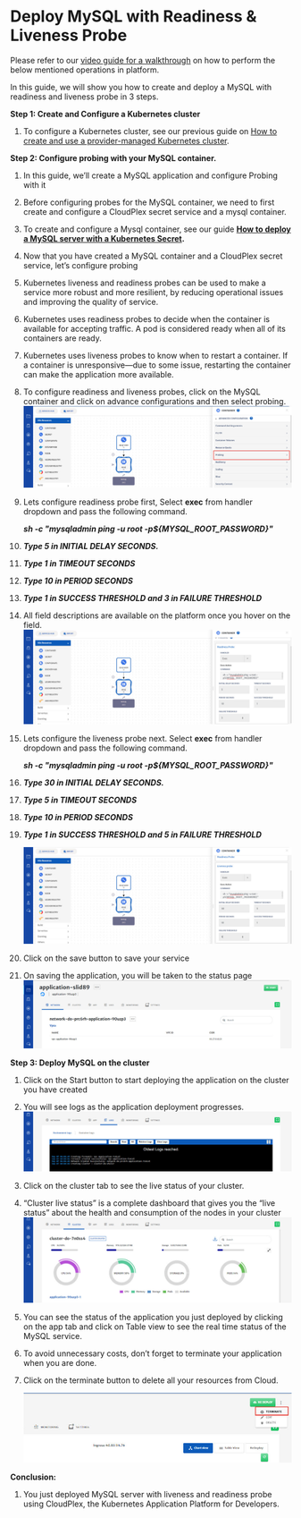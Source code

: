 # Deploy MySQL with Readiness & Liveness Probe 

Please refer to our [video guide for a walkthrough](https://www.youtube.com/watch?v=dx6scY9lszo) on how to perform the below mentioned operations in platform. 

In this guide, we will show you how to create and deploy a MySQL with readiness and liveness probe in 3 steps.

**Step 1: Create and Configure a Kubernetes cluster**

1. To configure a Kubernetes cluster, see our previous guide on [How to create and use a provider-managed Kubernetes cluster](https://docs.cloudplex.io/#/pages/user-guide/getting-started/create-use-provider-managed-cluster/create-use-provider-managed-cluster?id=create-amp-use-provider-managed-cluster).

**Step 2: Configure probing with your MySQL container.**

1. In this guide, we’ll create a MySQL application and configure Probing with it

2. Before configuring probes for the MySQL container, we need to first create and configure a CloudPlex secret service and a mysql container.

3. To create and configure a Mysql container, see our guide **[How to deploy a MySQL server with a Kubernetes Secret](pages/user-guide/getting-started/deploy-mysql-with-kubernetes-secret/deploy-mysql-with-kubernetes-secret?id=deploy-mysql-with-kubernetes-secret).**

4. Now that you have created a MySQL container and a CloudPlex secret service, let’s configure probing

5. Kubernetes liveness and readiness probes can be used to make a service more robust and more resilient, by reducing operational issues and improving the quality of service.

6. Kubernetes uses readiness probes to decide when the container is available for accepting traffic. A pod is considered ready when all of its containers are ready. 

7. Kubernetes uses liveness probes to know when to restart a container. If a container is unresponsive—due to some issue, restarting the container can make the application more available.

8. To configure readiness and liveness probes, click on the MySQL container and click on advance configurations and then select probing.
   ![1](imgs/1.jpg)

9. Lets configure readiness probe first, Select **exec** from handler dropdown and pass the following command. 

   ***sh -c "mysqladmin ping -u root -p${MYSQL_ROOT_PASSWORD}"***

10. ***Type 5 in INITIAL DELAY SECONDS.***

11. ***Type 1 in TIMEOUT SECONDS***

12. ***Type 10 in PERIOD SECONDS***

13. ***Type 1 in SUCCESS THRESHOLD and 3 in FAILURE THRESHOLD***

14. All field descriptions are available on the platform once you hover on the field.
    ![2](imgs/2.jpg)

15. Lets configure the liveness probe next. Select **exec** from handler dropdown and pass the following command. 

    ***sh -c "mysqladmin ping -u root -p${MYSQL_ROOT_PASSWORD}"***

16. ***Type 30 in INITIAL DELAY SECONDS.***

17. ***Type 5 in TIMEOUT SECONDS***

18. ***Type 10 in PERIOD SECONDS***

19. ***Type 1 in SUCCESS THRESHOLD and 5 in FAILURE THRESHOLD***

    ![3](imgs/3.jpg)

20. Click on the save button to save your service

21. On saving the application, you will be taken to the status page
    ![4](imgs/4.jpg)

**Step 3: Deploy MySQL on the cluster**

1. Click on the Start button to start deploying the application on the cluster you have created

2. You will see logs as the application deployment progresses.
   ![5](imgs/5.jpg)

3. Click on the cluster tab to see the live status of your cluster.

4. “Cluster live status” is a complete dashboard that gives you the “live status” about the health and consumption of the nodes in your cluster 
   ![6](imgs/6.jpg)

5. You can see the status of the application you just deployed by clicking on the app tab and click on Table view to see the real time status of the MySQL service.

6. To avoid unnecessary costs, don’t forget to terminate your application when you are done.

7. Click on the terminate button to delete all your resources from Cloud.

   ![8](imgs/8.jpg)

**Conclusion:**

1. You just deployed MySQL server with liveness and readiness probe using CloudPlex, the Kubernetes Application Platform for Developers. 